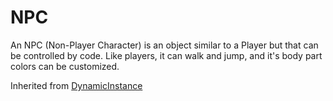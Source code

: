 # NPC

An NPC (Non-Player Character) is an object similar to a Player but that can be controlled by code. Like players, it can walk and jump, and it's body part colors can be customized.

Inherited from [DynamicInstance](../DynamicInstance)

